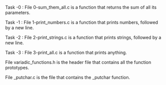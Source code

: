 Task -0 : File 0-sum_them_all.c is a function that returns the sum of all its parameters.

Task -1 : File 1-print_numbers.c is a function that prints numbers, followed by a new line.

Task -2 : File 2-print_strings.c is a function that prints strings, followed by a new line.

Task -3 : File 3-print_all.c is a function that prints anything.

File variadic_functions.h is the header file that contains all the function prototypes.

File _putchar.c is the file that contains the _putchar function.
